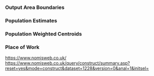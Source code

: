 ### Output Area Boundaries

### Population Estimates

### Population Weighted Centroids

### Place of Work

https://www.nomisweb.co.uk/
https://www.nomisweb.co.uk/query/construct/summary.asp?reset=yes&mode=construct&dataset=1228&version=0&anal=1&initsel=

